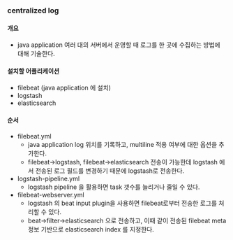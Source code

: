 ### centralized log 

#### 개요
- java application 여러 대의 서버에서 운영할 때 로그를 한 곳에 수집하는 방법에 대해 기술한다. 

#### 설치할 어플리케이션
- filebeat (java application 에 설치)
- logstash 
- elasticsearch 

#### 순서 
- filebeat.yml 
  - java application log 위치를 기록하고, multiline 적용 여부에 대한 옵션을 추가한다. 
  - filebeat->logstash, filebeat->elasticsearch 전송이 가능한데 logstash 에서 전송된 로그 필드를 변경하기 때문에 logstash로 전송한다. 
- logstash-pipeline.yml
  - logstash pipeline 을 활용하면 task 갯수를 늘리거나 줄일 수 있다. 
- filebeat-webserver.yml
  - logstash 의 beat input plugin을 사용하면 filebeat로부터 전송한 로그를 처리할 수 있다. 
  - beat->filter->elasticsearch 으로 전송하고, 이때 같이 전송된 filebeat meta 정보 기반으로 elasticsearch index 를 지정한다. 

